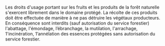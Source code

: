 Les droits d'usage portant sur les fruits et les produits de la forêt naturelle s'exercent librement dans le domaine protégé. La récolte de ces produits doit être effectuée de manière à ne pas détruire les végétaux producteurs.
En conséquence sont interdits (sauf autorisation du service forestier) l'abattage, l'émondage, l’ébranchage, la mutilation, l'arrachage, 1'incinération, 1’annélation des essences protégées sans autorisation du service forestier.